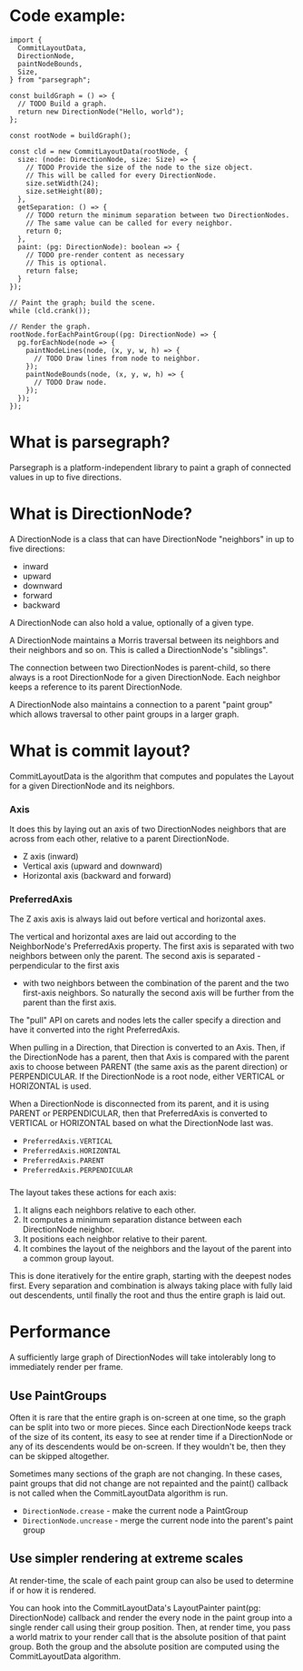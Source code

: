 # Code example:

```
import { 
  CommitLayoutData,
  DirectionNode,
  paintNodeBounds,
  Size,
} from "parsegraph";

const buildGraph = () => {
  // TODO Build a graph.
  return new DirectionNode("Hello, world");
};

const rootNode = buildGraph();

const cld = new CommitLayoutData(rootNode, {
  size: (node: DirectionNode, size: Size) => {
    // TODO Provide the size of the node to the size object.
    // This will be called for every DirectionNode.
    size.setWidth(24);
    size.setHeight(80);
  },
  getSeparation: () => {
    // TODO return the minimum separation between two DirectionNodes.
    // The same value can be called for every neighbor.
    return 0;
  },
  paint: (pg: DirectionNode): boolean => {
    // TODO pre-render content as necessary
    // This is optional.
    return false;
  }
});

// Paint the graph; build the scene.
while (cld.crank());

// Render the graph.
rootNode.forEachPaintGroup((pg: DirectionNode) => {
  pg.forEachNode(node => {
    paintNodeLines(node, (x, y, w, h) => {
      // TODO Draw lines from node to neighbor.
    });
    paintNodeBounds(node, (x, y, w, h) => {
      // TODO Draw node.
    });
  });
});

```

# What is parsegraph?

Parsegraph is a platform-independent library to paint a graph of connected
values in up to five directions.

# What is DirectionNode?

A DirectionNode is a class that can have DirectionNode "neighbors" in up to five
directions:

- inward
- upward
- downward
- forward
- backward

A DirectionNode can also hold a value, optionally of a given type.

A DirectionNode maintains a Morris traversal between its neighbors and their
neighbors and so on. This is called a DirectionNode's "siblings".

The connection between two DirectionNodes is parent-child, so there always is a
root DirectionNode for a given DirectionNode. Each neighbor keeps a reference
to its parent DirectionNode.

A DirectionNode also maintains a connection to a parent "paint group" which
allows traversal to other paint groups in a larger graph.

# What is commit layout?

CommitLayoutData is the algorithm that computes and populates the Layout for a
given DirectionNode and its neighbors.

### Axis

It does this by laying out an axis of two DirectionNodes neighbors that are
across from each other, relative to a parent DirectionNode.

* Z axis (inward)
* Vertical axis (upward and downward)
* Horizontal axis (backward and forward)

### PreferredAxis

The Z axis axis is always laid out before vertical and horizontal axes.

The vertical and horizontal axes are laid out according to the NeighborNode's
PreferredAxis property. The first axis is separated with two neighbors between
only the parent. The second axis is separated - perpendicular to the first axis
- with two neighbors between the combination of the parent and the two
first-axis neighbors. So naturally the second axis will be further from the
parent than the first axis.

The "pull" API on carets and nodes lets the caller specify a direction and
have it converted into the right PreferredAxis.

When pulling in a Direction, that Direction is converted to an Axis. Then, if
the DirectionNode has a parent, then that Axis is compared with the parent axis
to choose between PARENT (the same axis as the parent direction) or
PERPENDICULAR. If the DirectionNode is a root node, either VERTICAL or
HORIZONTAL is used.

When a DirectionNode is disconnected from its parent, and it is using PARENT or
PERPENDICULAR, then that PreferredAxis is converted to VERTICAL or HORIZONTAL
based on what the DirectionNode last was.

* `PreferredAxis.VERTICAL`
* `PreferredAxis.HORIZONTAL`
* `PreferredAxis.PARENT`
* `PreferredAxis.PERPENDICULAR`

###

The layout takes these actions for each axis:

1. It aligns each neighbors relative to each other.
2. It computes a minimum separation distance between each DirectionNode neighbor.
3. It positions each neighbor relative to their parent.
4. It combines the layout of the neighbors and the layout of the parent into a
common group layout.

This is done iteratively for the entire graph, starting with the deepest nodes
first. Every separation and combination is always taking place with fully laid
out descendents, until finally the root and thus the entire graph is laid out.

# Performance

A sufficiently large graph of DirectionNodes will take intolerably long to
immediately render per frame.

## Use PaintGroups

Often it is rare that the entire graph is on-screen at one time, so the graph
can be split into two or more pieces. Since each DirectionNode keeps track of
the size of its content, its easy to see at render time if a DirectionNode or
any of its descendents would be on-screen. If they wouldn't be, then they can
be skipped altogether.

Sometimes many sections of the graph are not changing. In these cases, paint
groups that did not change are not repainted and the paint() callback is not
called when the CommitLayoutData algorithm is run.

* `DirectionNode.crease` - make the current node a PaintGroup
* `DirectionNode.uncrease` - merge the current node into the parent's paint group


## Use simpler rendering at extreme scales

At render-time, the scale of each paint group can also be used to determine if
or how it is rendered.

You can hook into the CommitLayoutData's LayoutPainter paint(pg: DirectionNode)
callback and render the every node in the paint group into a single render call
using their group position. Then, at render time, you pass a world matrix to
your render call that is the absolute position of that paint group. Both the
group and the absolute position are computed using the CommitLayoutData
algorithm.
